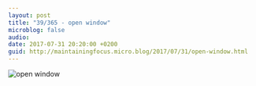 ```yaml
---
layout: post
title: "39/365 - open window"
microblog: false
audio: 
date: 2017-07-31 20:20:00 +0200
guid: http://maintainingfocus.micro.blog/2017/07/31/open-window.html
---
```

![open window](https://f000.backblazeb2.com/file/Roel-Share/open-window.jpg)
